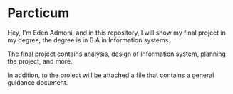 # Parcticum
Hey, I'm Eden Admoni, and in this repository, I will show my final project in my degree, the degree is in B.A in Information systems.


The final project contains analysis, design of information system, planning the project, and more.


In addition, to the project will be attached a file that contains a general guidance document.



